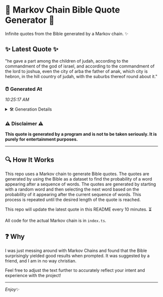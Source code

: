 # 📖 Markov Chain Bible Quote Generator 📖

Infinite quotes from the Bible generated by a Markov chain. ✨

## ✨ Latest Quote ✨
"he gave a part among the children of judah, according to the commandment of the god of israel, and according to the commandment of the lord to joshua, even the city of arba the father of anak, which city is hebron, in the hill country of judah, with the suburbs thereof round about it."

### ⏰ Generated At
*10:25:17 AM*

<details>
    <summary>🛠️ Generation Details</summary>
    <p>
        <strong>🌱 Seed:</strong> he<br>
        <strong>🔄 Iterations:</strong> 53<br>
        <strong>📜 Context History:</strong><br>[ he ]: gave<br>[ he, gave ]: a<br>[ he, gave, a ]: part<br>[ he, gave, a, part ]: among<br>[ he, gave, a, part, among ]: the<br>[ he, gave, a, part, among, the ]: children<br>[ gave, a, part, among, the, children ]: of<br>[ a, part, among, the, children, of ]: judah,<br>[ part, among, the, children, of, judah, ]: according<br>[ among, the, children, of, judah,, according ]: to<br>[ the, children, of, judah,, according, to ]: the<br>[ children, of, judah,, according, to, the ]: commandment<br>[ of, judah,, according, to, the, commandment ]: of<br>[ judah,, according, to, the, commandment, of ]: the<br>[ according, to, the, commandment, of, the ]: god<br>[ to, the, commandment, of, the, god ]: of<br>[ the, commandment, of, the, god, of ]: israel,<br>[ commandment, of, the, god, of, israel, ]: and<br>[ of, the, god, of, israel,, and ]: according<br>[ the, god, of, israel,, and, according ]: to<br>[ god, of, israel,, and, according, to ]: the<br>[ of, israel,, and, according, to, the ]: commandment<br>[ israel,, and, according, to, the, commandment ]: of<br>[ and, according, to, the, commandment, of ]: the<br>[ according, to, the, commandment, of, the ]: lord<br>[ to, the, commandment, of, the, lord ]: to<br>[ the, commandment, of, the, lord, to ]: joshua,<br>[ commandment, of, the, lord, to, joshua, ]: even<br>[ of, the, lord, to, joshua,, even ]: the<br>[ the, lord, to, joshua,, even, the ]: city<br>[ lord, to, joshua,, even, the, city ]: of<br>[ to, joshua,, even, the, city, of ]: arba<br>[ joshua,, even, the, city, of, arba ]: the<br>[ even, the, city, of, arba, the ]: father<br>[ the, city, of, arba, the, father ]: of<br>[ city, of, arba, the, father, of ]: anak,<br>[ of, arba, the, father, of, anak, ]: which<br>[ arba, the, father, of, anak,, which ]: city<br>[ the, father, of, anak,, which, city ]: is<br>[ father, of, anak,, which, city, is ]: hebron,<br>[ of, anak,, which, city, is, hebron, ]: in<br>[ anak,, which, city, is, hebron,, in ]: the<br>[ which, city, is, hebron,, in, the ]: hill<br>[ city, is, hebron,, in, the, hill ]: country<br>[ is, hebron,, in, the, hill, country ]: of<br>[ hebron,, in, the, hill, country, of ]: judah,<br>[ in, the, hill, country, of, judah, ]: with<br>[ the, hill, country, of, judah,, with ]: the<br>[ hill, country, of, judah,, with, the ]: suburbs<br>[ country, of, judah,, with, the, suburbs ]: thereof<br>[ of, judah,, with, the, suburbs, thereof ]: round<br>[ judah,, with, the, suburbs, thereof, round ]: about<br>[ with, the, suburbs, thereof, round, about ]: it.<br>
    </p>
</details>

### ⚠️ Disclaimer ⚠️
**This quote is generated by a program and is not to be taken seriously. It is purely for entertainment purposes.**

---

## 🔍 How It Works

This repo uses a Markov chain to generate Bible quotes. The quotes are generated by using the Bible as a dataset to find the probability of a word appearing after a sequence of words. The quotes are generated by starting with a random word and then selecting the next word based on the probability of it appearing after the current sequence of words. This process is repeated until the desired length of the quote is reached.

This repo will update the latest quote in this README every 10 minutes. ⏳

All code for the actual Markov chain is in `index.ts`.

## ❓ Why

I was just messing around with Markov Chains and found that the Bible surprisingly yielded good results when prompted. 
It was suggested by a friend, and I am in no way christian.

Feel free to adjust the text further to accurately reflect your intent and experience with the project!

---

*Enjoy*✨
